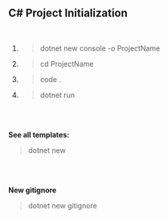 ## C# Project Initialization 
<br>

1. >dotnet new console -o ProjectName
2. >cd ProjectName
3. >code .
4. >dotnet run

<br>
<br>

**See all templates:**
>dotnet new

<br>
<br>

**New gitignore**
>dotnet new gitignore